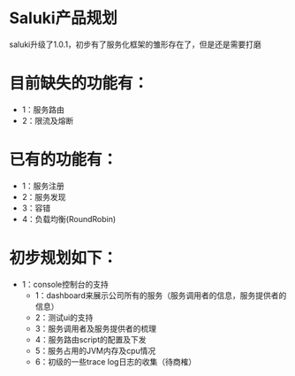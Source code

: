 # Saluki产品规划

saluki升级了1.0.1，初步有了服务化框架的雏形存在了，但是还是需要打磨

# 目前缺失的功能有：
* 1：服务路由
* 2：限流及熔断

# 已有的功能有：
* 1：服务注册
* 2：服务发现
* 3：容错
* 4：负载均衡(RoundRobin)


# 初步规划如下：

* 1：console控制台的支持
   * 1：dashboard来展示公司所有的服务（服务调用者的信息，服务提供者的信息）
   * 2：测试ui的支持
   * 3：服务调用者及服务提供者的梳理
   * 4：服务路由script的配置及下发
   * 5：服务占用的JVM内存及cpu情况
   * 6：初级的一些trace log日志的收集（待商榷）
 
   